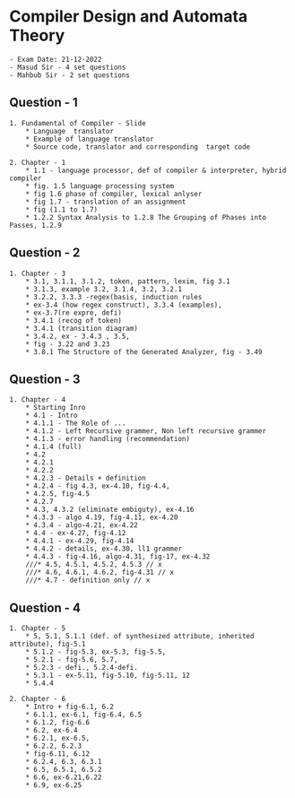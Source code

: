 # Compiler Design and Automata Theory

    - Exam Date: 21-12-2022
    - Masud Sir - 4 set questions
    - Mahbub Sir - 2 set questions

## Question - 1

    1. Fundamental of Compiler - Slide
        * Language  translator
        * Example of language translator
        * Source code, translator and corresponding  target code

    2. Chapter - 1
        * 1.1 - language processor, def of compiler & interpreter, hybrid compiler
        * fig. 1.5 language processing system
        * fig 1.6 phase of compiler, lexical anlyser
        * fig 1.7 - translation of an assignment
        * fig (1.1 to 1.7)
        * 1.2.2 Syntax Analysis to 1.2.8 The Grouping of Phases into Passes, 1.2.9

## Question - 2

    1. Chapter - 3
        * 3.1, 3.1.1, 3.1.2, token, pattern, lexim, fig 3.1 
        * 3.1.3, example 3.2, 3.1.4, 3.2, 3.2.1
        * 3.2.2, 3.3.3 -regex(basis, induction rules  
        * ex-3.4 (how regex construct), 3.3.4 (examples), 
        * ex-3.7(re expre, defi) 
        * 3.4.1 (recog of token)
        * 3.4.1 (transition diagram)
        * 3.4.2, ex - 3.4.3 , 3.5, 
        * fig - 3.22 and 3.23
        * 3.8.1 The Structure of the Generated Analyzer, fig - 3.49

## Question - 3

    1. Chapter - 4
        * Starting Inro
        * 4.1 - Intro
        * 4.1.1 - The Role of ...
        * 4.1.2 - Left Recursive grammer, Non left recursive grammer
        * 4.1.3 - error handling (recommendation)
        * 4.1.4 (full)
        * 4.2
        * 4.2.1
        * 4.2.2
        * 4.2.3 - Details + definition
        * 4.2.4 - fig 4.3, ex-4.10, fig-4.4, 
        * 4.2.5, fig-4.5
        * 4.2.7 
        * 4.3, 4.3.2 (eliminate embiguty), ex-4.16
        * 4.3.3 - algo 4.19, fig-4.11, ex-4.20
        * 4.3.4 - algo-4.21, ex-4.22
        * 4.4 - ex-4.27, fig-4.12 
        * 4.4.1 - ex-4.29, fig-4.14
        * 4.4.2 - details, ex-4.30, ll1 grammer
        * 4.4.3 - fig-4.16, algo-4.31, fig-17, ex-4.32
        ///* 4.5, 4.5.1, 4.5.2, 4.5.3 // x
        ///* 4.6, 4.6.1, 4.6.2, fig-4.31 // x
        ///* 4.7 - definition only // x

## Question - 4  

    1. Chapter - 5
        * 5, 5.1, 5.1.1 (def. of synthesized attribute, inherited attribute), fig-5.1
        * 5.1.2 - fig-5.3, ex-5.3, fig-5.5, 
        * 5.2.1 - fig-5.6, 5.7, 
        * 5.2.3 - defi., 5.2.4-defi.
        * 5.3.1 - ex-5.11, fig-5.10, fig-5.11, 12
        * 5.4.4
    
    2. Chapter - 6
        * Intro + fig-6.1, 6.2
        * 6.1.1, ex-6.1, fig-6.4, 6.5
        * 6.1.2, fig-6.6
        * 6.2, ex-6.4
        * 6.2.1, ex-6.5,
        * 6.2.2, 6.2.3
        * fig-6.11, 6.12 
        * 6.2.4, 6.3, 6.3.1
        * 6.5, 6.5.1, 6.5.2
        * 6.6, ex-6.21,6.22
        * 6.9, ex-6.25
